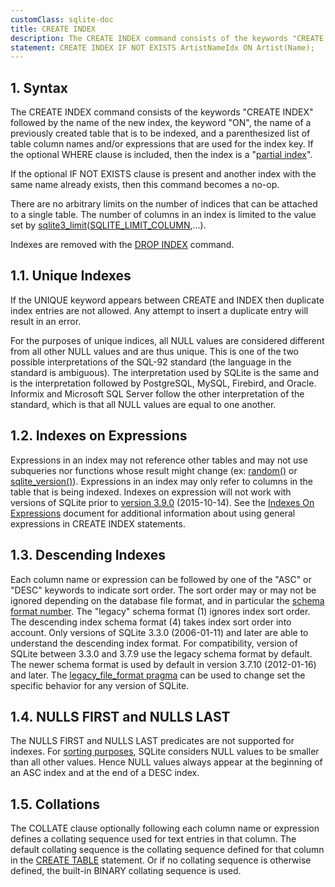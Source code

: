 ```yaml
---
customClass: sqlite-doc
title: CREATE INDEX
description: The CREATE INDEX command consists of the keywords "CREATE INDEX" followed by the name of the new index.
statement: CREATE INDEX IF NOT EXISTS ArtistNameIdx ON Artist(Name);
---
```


## 1. Syntax

<!-- do-not-touch-svg-import: 'createindex.svg' -->

The CREATE INDEX command consists of the keywords "CREATE INDEX"
followed by the name of the new index, the keyword "ON", the name of a
previously created table that is to be indexed, and a parenthesized list
of table column names and/or expressions that are used for the index
key. If the optional WHERE clause is included, then the index is a
"<a href="https://www.sqlite.org/partialindex.html"
target="_blank">partial index</a>".

If the optional IF NOT EXISTS clause is present and another index with
the same name already exists, then this command becomes a no-op.

There are no arbitrary limits on the number of indices that can be
attached to a single table. The number of columns in an index is limited
to the value set by <a href="https://www.sqlite.org/c3ref/limit.html"
target="_blank">sqlite3_limit</a>(<a
href="https://www.sqlite.org/c3ref/c_limit_attached.html#sqlitelimitcolumn"
target="_blank">SQLITE_LIMIT_COLUMN</a>,...).

Indexes are removed with the [DROP INDEX](lang_dropindex) command.

<span id="uniqueidx"></span>

## 1.1. Unique Indexes

If the UNIQUE keyword appears between CREATE and INDEX then duplicate
index entries are not allowed. Any attempt to insert a duplicate entry
will result in an error.

For the purposes of unique indices, all NULL values are considered
different from all other NULL values and are thus unique. This is one of
the two possible interpretations of the SQL-92 standard (the language in
the standard is ambiguous). The interpretation used by SQLite is the
same and is the interpretation followed by PostgreSQL, MySQL, Firebird,
and Oracle. Informix and Microsoft SQL Server follow the other
interpretation of the standard, which is that all NULL values are equal
to one another.

<span id="indexexpr"></span>

## 1.2. Indexes on Expressions

Expressions in an index may not reference other tables and may not use
subqueries nor functions whose result might change (ex:
[random()](lang_corefunc#random) or
[sqlite_version()](lang_corefunc#sqlite_version)). Expressions in an
index may only refer to columns in the table that is being indexed.
Indexes on expression will not work with versions of SQLite prior to
<a href="https://www.sqlite.org/releaselog/3_9_0.html"
target="_blank">version 3.9.0</a> (2015-10-14). See the
<a href="https://www.sqlite.org/expridx.html" target="_blank">Indexes On
Expressions</a> document for additional information about using general
expressions in CREATE INDEX statements. <span id="descidx"></span>

## 1.3. Descending Indexes

Each column name or expression can be followed by one of the "ASC" or
"DESC" keywords to indicate sort order. The sort order may or may not be
ignored depending on the database file format, and in particular the
<a href="https://www.sqlite.org/fileformat2.html#schemaformat"
target="_blank">schema format number</a>. The "legacy" schema format (1)
ignores index sort order. The descending index schema format (4) takes
index sort order into account. Only versions of SQLite 3.3.0
(2006-01-11) and later are able to understand the descending index
format. For compatibility, version of SQLite between 3.3.0 and 3.7.9 use
the legacy schema format by default. The newer schema format is used by
default in version 3.7.10 (2012-01-16) and later. The
<a href="https://www.sqlite.org/pragma.html#pragma_legacy_file_format"
target="_blank">legacy_file_format pragma</a> can be used to change set
the specific behavior for any version of SQLite.

## 1.4. NULLS FIRST and NULLS LAST

The NULLS FIRST and NULLS LAST predicates are not supported for indexes.
For <a href="https://www.sqlite.org/datatype3.html#sortorder"
target="_blank">sorting purposes</a>, SQLite considers NULL values to be
smaller than all other values. Hence NULL values always appear at the
beginning of an ASC index and at the end of a DESC index.

<span id="collidx"></span>

## 1.5. Collations

The COLLATE clause optionally following each column name or expression
defines a collating sequence used for text entries in that column. The
default collating sequence is the collating sequence defined for that
column in the [CREATE TABLE](lang_createtable) statement. Or if no
collating sequence is otherwise defined, the built-in BINARY collating
sequence is used.
